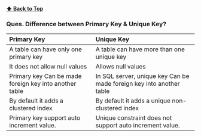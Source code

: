 **[⬆ Back to Top](#table-of-contents)**
### **Ques. Difference between Primary Key & Unique Key?**
| Primary Key                                | Unique Key                                                           |
| :----------------------------------------- | :------------------------------------------------------------------- |
| A table can have only one primary key      | A table can have more than one unique key                            |
| It does not allow null values              | Allows null values                                                  |
| Primary key Can be made foreign key into another table  | In SQL server, unique key Can be made foreign key into another table |
| By default it adds a clustered index                    | By default it adds a unique non-clustered index                      |
| Primary key support auto increment value. | Unique constraint does not support auto increment value.             |